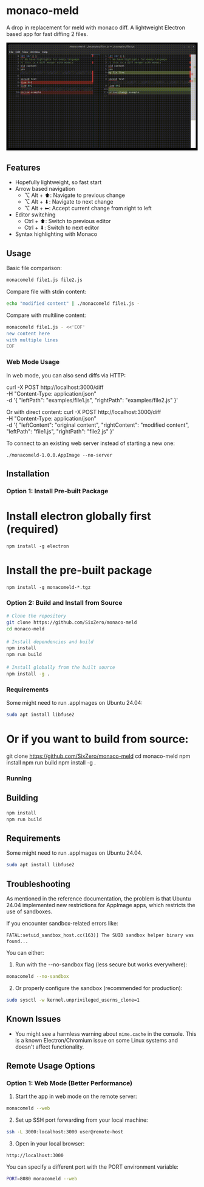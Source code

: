 # monaco-meld 

A drop in replacement for meld with monaco diff. A lightweight Electron based app for fast diffing 2 files.

<p align="center">
  <img src="public/monacomeld_demo.gif" alt="Monaco Meld Demo"/>
</p>

## Features

- Hopefully lightweight, so fast start
- Arrow based navigation
  - ⌥ Alt + ⬆︎: Navigate to previous change
  - ⌥ Alt + ⬇︎: Navigate to next change
  - ⌥ Alt + ⬅︎: Accept current change from right to left
- Editor switching
  - Ctrl + ⬆︎: Switch to previous editor
  - Ctrl + ⬇︎: Switch to next editor
- Syntax highlighting with Monaco

## Usage

Basic file comparison:
```sh
monacomeld file1.js file2.js
```

Compare file with stdin content:
```sh
echo "modified content" | ./monacomeld file1.js -
```

Compare with multiline content:
```sh
monacomeld file1.js - <<'EOF'
new content here
with multiple lines
EOF
```

### Web Mode Usage

In web mode, you can also send diffs via HTTP:

curl -X POST http://localhost:3000/diff \
  -H "Content-Type: application/json" \
  -d '{
    "leftPath": "examples/file1.js",
    "rightPath": "examples/file2.js"
  }'

Or with direct content:
curl -X POST http://localhost:3000/diff \
  -H "Content-Type: application/json" \
  -d '{
    "leftContent": "original content",
    "rightContent": "modified content",
    "leftPath": "file1.js",
    "rightPath": "file2.js"
  }'

To connect to an existing web server instead of starting a new one:
```
./monacomeld-1.0.0.AppImage --no-server
```

## Installation

### Option 1: Install Pre-built Package
# Install electron globally first (required)
```
npm install -g electron
```

# Install the pre-built package

```
npm install -g monacomeld-*.tgz
```

### Option 2: Build and Install from Source

```sh
# Clone the repository
git clone https://github.com/SixZero/monaco-meld
cd monaco-meld

# Install dependencies and build
npm install
npm run build

# Install globally from the built source
npm install -g .
```

### Requirements

Some might need to run .appImages on Ubuntu 24.04:
```sh
sudo apt install libfuse2
```

# Or if you want to build from source:
git clone https://github.com/SixZero/monaco-meld
cd monaco-meld
npm install
npm run build
npm install -g .

### Running

## Building

```sh
npm install
npm run build
```

## Requirements

Some might need to run .appImages on Ubuntu 24.04.

```sh
sudo apt install libfuse2
```

## Troubleshooting

As mentioned in the reference documentation, the problem is that Ubuntu 24.04 implemented new restrictions for AppImage apps, which restricts the use of sandboxes.

If you encounter sandbox-related errors like:
```
FATAL:setuid_sandbox_host.cc(163)] The SUID sandbox helper binary was found...
```

You can either:
1. Run with the --no-sandbox flag (less secure but works everywhere):
```sh
monacomeld --no-sandbox
```

2. Or properly configure the sandbox (recommended for production):
```sh
sudo sysctl -w kernel.unprivileged_userns_clone=1
```

## Known Issues

- You might see a harmless warning about `mime.cache` in the console. This is a known Electron/Chromium issue on some Linux systems and doesn't affect functionality.

## Remote Usage Options

### Option 1: Web Mode (Better Performance)

1. Start the app in web mode on the remote server:
```sh
monacomeld --web
```

2. Set up SSH port forwarding from your local machine:
```sh
ssh -L 3000:localhost:3000 user@remote-host
```

3. Open in your local browser:
```
http://localhost:3000
```

You can specify a different port with the PORT environment variable:
```sh
PORT=8080 monacomeld --web
```
